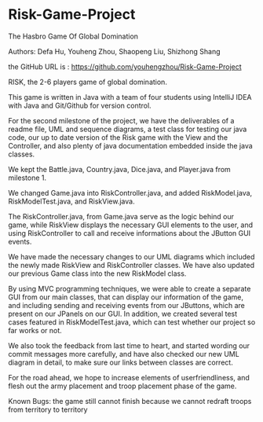 # Risk-Game-Project
The Hasbro Game Of Global Domination

Authors: Defa Hu, Youheng Zhou, Shaopeng Liu, Shizhong Shang

the GitHub URL is : https://github.com/youhengzhou/Risk-Game-Project

RISK, the 2-6 players game of global domination.

This game is written in Java with a team of four students using IntelliJ IDEA with Java and Git/Github for version control.

For the second milestone of the project, we have the deliverables of a readme file, UML and sequence diagrams, a test class for testing our java code, our up to date version of the Risk game with the View and the Controller, and also plenty of java documentation embedded inside the java classes.

We kept the Battle.java, Country.java, Dice.java, and Player.java from milestone 1.

We changed Game.java into RiskController.java, and added RiskModel.java, RiskModelTest.java, and RiskView.java.

The RiskController.java, from Game.java serve as the logic behind our game, while RiskView displays the necessary GUI elements to the user, and using RiskController to call and receive informations about the JButton GUI events.

We have made the necessary changes to our UML diagrams which included the newly made RiskView and RiskController classes. We have also updated our previous Game class into the new RiskModel class.

By using MVC programming techniques, we were able to create a separate GUI from our main classes, that can display our information of the game, and including sending and receiving events from our JButtons, which are present on our JPanels on our GUI. In addition, we created several test cases featured in RiskModelTest.java, which can test whether our project so far works or not.

We also took the feedback from last time to heart, and started wording our commit messages more carefully, and have also checked our new UML diagram in detail, to make sure our links between classes are correct.

For the road ahead, we hope to increase elements of userfriendliness, and flesh out the army placement and troop placement phase of the game.

Known Bugs:
the game still cannot finish because we cannot redraft troops from territory to territory


